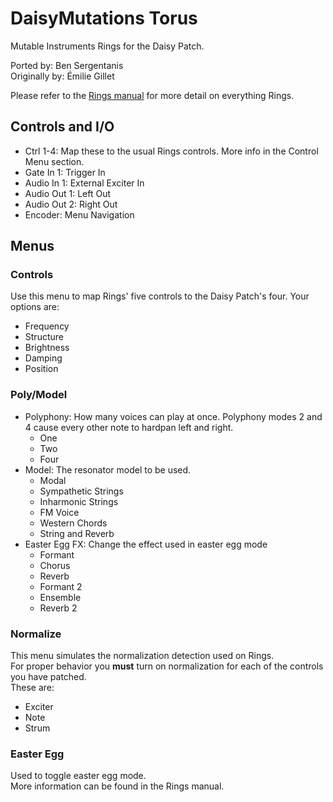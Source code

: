 # DaisyMutations Torus

Mutable Instruments Rings for the Daisy Patch.  

Ported by: Ben Sergentanis  
Originally by: Émilie Gillet

Please refer to the [Rings manual](https://mutable-instruments.net/modules/rings/manual/) for more detail on everything Rings. 

## Controls and I/O
- Ctrl 1-4: Map these to the usual Rings controls. More info in the Control Menu section.  
- Gate In 1: Trigger In
- Audio In 1: External Exciter In
- Audio Out 1: Left Out
- Audio Out 2: Right Out
- Encoder: Menu Navigation

## Menus

### Controls
Use this menu to map Rings' five controls to the Daisy Patch's four.
Your options are:
- Frequency
- Structure
- Brightness
- Damping
- Position

### Poly/Model
- Polyphony: How many voices can play at once. Polyphony modes 2 and 4 cause every other note to hardpan left and right.
  - One
  - Two
  - Four
- Model: The resonator model to be used.
  - Modal
  - Sympathetic Strings
  - Inharmonic Strings
  - FM Voice
  - Western Chords
  - String and Reverb
- Easter Egg FX: Change the effect used in easter egg mode
  - Formant
  - Chorus
  - Reverb
  - Formant 2
  - Ensemble
  - Reverb 2

### Normalize
This menu simulates the normalization detection used on Rings.  
For proper behavior you **must** turn on normalization for each of the controls you have patched.  
These are:
- Exciter
- Note
- Strum

### Easter Egg
Used to toggle easter egg mode.  
More information can be found in the Rings manual.
